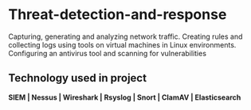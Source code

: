 # Threat-detection-and-response
Capturing, generating and analyzing network traffic. Creating rules and collecting logs using tools on virtual machines in Linux environments. Configuring an antivirus tool and scanning for vulnerabilities
## Technology used in project
**SIEM | Nessus | Wireshark | Rsyslog | Snort | ClamAV | Elasticsearch**
